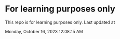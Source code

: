 # For learning purposes only
This repo is for learning purposes only.
Last updated at

Monday, October 16, 2023 12:08:15 AM

